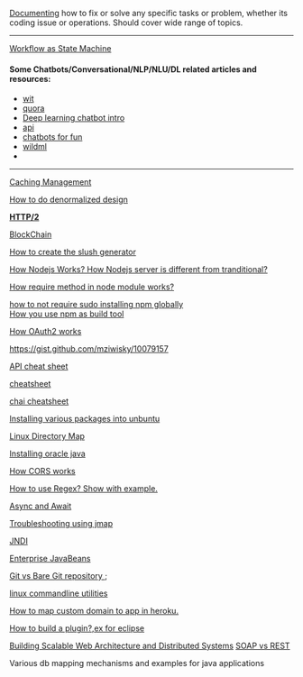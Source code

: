 [Documenting](https://github.com/bhochhi/howto-guide/wiki) how to fix or solve any specific tasks or problem, whether its coding issue or operations. Should cover wide range of topics.

---



[Workflow as State Machine]()

#### Some Chatbots/Conversational/NLP/NLU/DL related articles and resources:
* [wit](wit.ai)  
* [quora](https://www.quora.com/How-can-I-build-an-intelligent-chat-bot)  
* [Deep learning chatbot intro](http://www.wildml.com/2016/04/deep-learning-for-chatbots-part-1-introduction/)  
* [api](https://api.ai/)  
* [chatbots for fun](https://joeyrobert.org/2016/05/18/building-a-chat-bot-for-fun-and-profit/)  
* [wildml](http://www.wildml.com/)  
* []()

---

[Caching Management]()

[How to do denormalized design]()  

[**HTTP/2**](https://github.com/bhochhi/howto-guide/wiki/HTTP-2)

[BlockChain](http://blockgeeks.com/guides/what-is-blockchain-technology/)  

[How to create the slush generator]()

[How Nodejs Works? How Nodejs server is different from tranditional?]()

[How require method in node module works?](http://fredkschott.com/post/2014/06/require-and-the-module-system/)

[how to not require sudo installing npm globally](https://github.com/sindresorhus/guides/blob/master/npm-global-without-sudo.md)  
[How you use npm as build tool](http://blog.keithcirkel.co.uk/how-to-use-npm-as-a-build-tool/)

[How OAuth2 works](https://tools.ietf.org/html/rfc6749#page-4)

https://gist.github.com/mziwisky/10079157

[API cheat sheet](http://overapi.com/)

[cheatsheet](http://ricostacruz.com/cheatsheets/)

[chai cheatsheet](http://ricostacruz.com/cheatsheets/chai.html)

[Installing various packages into unbuntu](https://github.com/bhochhi/howto-guide/wiki/command-line-installation-of-various-packages-in-ubuntu)

[Linux Directory Map](https://github.com/bhochhi/howto-guide/wiki/Linux-Directory)

[Installing oracle java](http://askubuntu.com/questions/521145/how-to-install-oracle-java-on-ubuntu-14-04)

[How CORS works](http://www.html5rocks.com/en/tutorials/cors/)

[How to use Regex? Show with example.](https://github.com/bhochhi/howto-guide/wiki/regex)

[Async and Await](https://github.com/bhochhi/howto-guide/wiki/Async-and-Await)

[Troubleshooting using jmap](https://github.com/bhochhi/howto-guide/wiki/Troubleshooting-using-jmap)

[JNDI](https://github.com/bhochhi/howto-guide/wiki/JNDI)

[Enterprise JavaBeans](https://github.com/bhochhi/howto-guide/wiki/Enterprise-JavaBeans)

[Git vs Bare Git repository ](http://www.saintsjd.com/2011/01/what-is-a-bare-git-repository/);

[linux commandline utilities](https://github.com/bhochhi/howto-guide/wiki/linux-command-line-tools)

[How to map custom domain to app in heroku.](https://github.com/bhochhi/howto-guide/wiki/JNDI)

[How to build a plugin?,ex for eclipse]()

[Building Scalable Web Architecture and Distributed Systems](http://www.drdobbs.com/web-development/building-scalable-web-architecture-and-d/240142422)
[SOAP vs REST](http://spf13.com/post/soap-vs-rest)

Various db mapping mechanisms and examples for java applications

